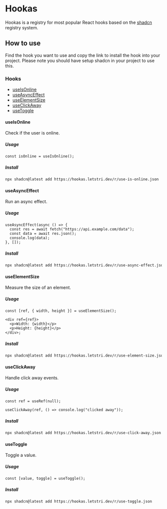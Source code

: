 # Hookas

Hookas is a registry for most popular React hooks based on the [shadcn](https://ui.shadcn.com/) registry system.

## How to use

Find the hook you want to use and copy the link to install the hook into your project. Please note you should have setup shadcn in your project to use this.

### Hooks

- [useIsOnline](#useisonline)
- [useAsyncEffect](#useasynceffect)
- [useElementSize](#useelementsize)
- [useClickAway](#useclickaway)
- [useToggle](#usetoggle)

#### useIsOnline

Check if the user is online.

##### Usage

```tsx
const isOnline = useIsOnline();
```

##### Install

```bash
npx shadcn@latest add https://hookas.letstri.dev/r/use-is-online.json
```

#### useAsyncEffect

Run an async effect.

##### Usage

```tsx
useAsyncEffect(async () => {
  const res = await fetch("https://api.example.com/data");
  const data = await res.json();
  console.log(data);
}, []);
```

##### Install

```bash
npx shadcn@latest add https://hookas.letstri.dev/r/use-async-effect.json
```

#### useElementSize

Measure the size of an element.

##### Usage

```tsx
const [ref, { width, height }] = useElementSize();

<div ref={ref}>
  <p>Width: {width}</p>
  <p>Height: {height}</p>
</div>;
```

##### Install

```bash
npx shadcn@latest add https://hookas.letstri.dev/r/use-element-size.json
```

#### useClickAway

Handle click away events.

##### Usage

```tsx
const ref = useRef(null);

useClickAway(ref, () => console.log("clicked away"));
```

##### Install

```bash
npx shadcn@latest add https://hookas.letstri.dev/r/use-click-away.json
```

#### useToggle

Toggle a value.

##### Usage

```tsx
const [value, toggle] = useToggle();
```

##### Install

```bash
npx shadcn@latest add https://hookas.letstri.dev/r/use-toggle.json
```
